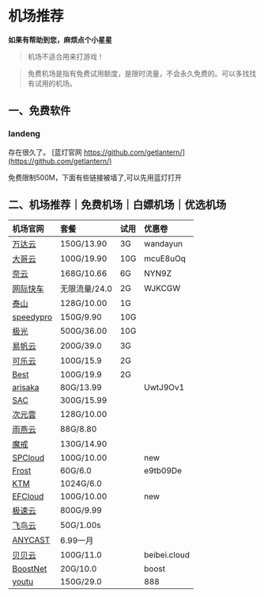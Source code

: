 # 机场推荐

**如果有帮助到您，麻烦点个小星星**

> 机场不适合用来打游戏！

> 免费机场是指有免费试用额度，是限时流量，不会永久免费的。可以多找找有试用的机场。

## 一、免费软件

### landeng

存在很久了。
[蓝灯官网 https://github.com/getlantern/](https://github.com/getlantern/)

免费限制500M，下面有些链接被墙了,可以先用蓝灯打开

## 二、机场推荐｜免费机场｜白嫖机场｜优选机场

| 机场官网                                                          | 套餐          | 试用 | 优惠卷       |
|:----------------------------------------------------------------- |:------------- |:---- |:------------ |
| [万达云](https://app.wdycenter.com/register?code=XfGOTwtN)        | 150G/13.90    | 3G   | wandayun     |
| [大哥云](https://dageyun.net/#/register?code=fOd4iIBS)            | 100G/19.90    | 10G  | mcuE8uOq     |
| [奈云](https://www.v2ny.com/#/register?code=ofpW4SJO)             | 168G/10.66    | 6G   | NYN9Z        |
| [网际快车](https://wjkc123.com?c=UZLFXK)                          | 无限流量/24.0 | 2G   | WJKCGW       |
| [泰山](https://hkcdn.ts123.cc/register?code=EwI5mXc1)             | 128G/10.00    | 1G   |              |
| [speedypro](https://cloud.speedypro.xyz/#/register?code=VghvQMhn) | 150G/9.90     | 10G  |              |
| [极光](https://jgjs02.com/#/register?code=CdRuHz75)               | 500G/36.00    | 10G  |              |
| [易帆云](https://yifancloud.one/auth/register?code=txYm)          | 200G/39.0     | 3G   |              |
| [可乐云](https://wvv.colac.store/#/register?code=jsbaghKi)        | 100G/15.9     | 2G   |              |
| [Best](https://go.invitevp.com/#/register?code=ZvZUM9q9)          | 100G/19.9     | 2G   |              |
| [arisaka](https://arisaka.io/#/register?code=XKUBhGF7)            | 80G/13.99     |      | UwtJ9Ov1     |
| [SAC](https://hk.sacjs.host/#/register?code=Azo1hoOW)             | 300G/15.99    |      |              |
| [次元雲](https://go.ciyy.top/#/register?code=lSelrOjz)            | 128G/10.00    |      |              |
| [雨燕云](https://yuyan.online/#/register?code=TrtX5iyV)           | 88G/8.80      |      |              |
| [魔戒](https://www.mojie.me/#/register?code=28wONxaP)             | 130G/14.90    |      |              |
| [SPCloud](https://invite.spcloud.vip/#/register?code=J7x5qMjS)    | 100G/10.00    |      | new          |
| [Frost](https://www.twilightfrost.top/#/register?code=MSaL5ApM)   | 60G/6.0       |      | e9tb09De     |
| [KTM](https://ktmcloud.link/#/register?code=CH097xrs)             | 1024G/6.0     |      |              |
| [EFCloud](https://inv.easyfastcloud.com/#/register?code=HErtooGt) | 100G/10.00    |      | new          |
| [极速云](https://w1.lypyf.com/#/register?code=la2j0q6x)           | 800G/9.99     |      |              |
| [飞鸟云](https://feiniaoyun.xyz/#/register?code=DiIfNEWC)         | 50G/1.00s     |      |              |
| [ANYCAST](http://s.chinagrp.com/share/rqxrr9)                     | 6.99一月      |      |              |
| [贝贝云](https://beibei.cloud/?path=register&code=0yPev506)       | 100G/11.0     |      | beibei.cloud |
| [BoostNet](https://boostnet1.com/register?code=f1uP7Gc4)          | 20G/10.0      |      | boost        |
| [youtu](https://link1.youtu6.shop/register?aff=fzKbu4xp)          | 150G/29.0     |      | 888          |

	